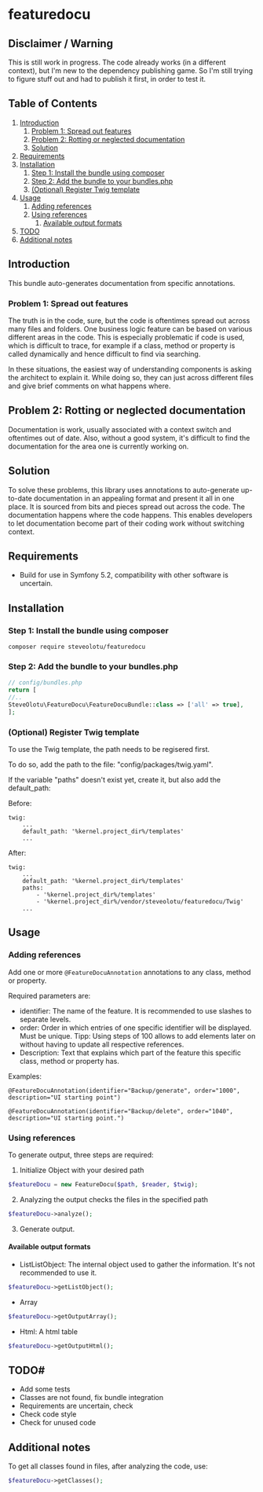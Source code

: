 # featuredocu

## Disclaimer / Warning

This is still work in progress. The code already works (in a different context), but I'm new to the dependency publishing game. So I'm still trying to figure stuff out and had to publish it first, in order to test it.

## Table of Contents

1. [Introduction](#introduction)
    1. [Problem 1: Spread out features](#problem-1-spread-out-features)
    1. [Problem 2: Rotting or neglected documentation](#problem-2-rotting-or-neglected-documentation)
    1. [Solution](#solution)
1. [Requirements](#requirements)
1. [Installation](#installation)
    1. [Step 1: Install the bundle using composer](#step-1-install-the-bundle-using-composer)
    1. [Step 2: Add the bundle to your bundles.php](#step-2-add-the-bundle-to-your-bundlesphp)
    1. [(Optional) Register Twig template](#optional-register-twig-template)
1. [Usage](#usage)
    1. [Adding references](#adding-references)
    1. [Using references](#using-references)
        1. [Available output formats](#available-output-formats)
1. [TODO](#todo)
1. [Additional notes](#additional-notes)

## Introduction

This bundle auto-generates documentation from specific annotations.

### Problem 1: Spread out features

The truth is in the code, sure, but the code is oftentimes spread out across many files and folders. One business logic feature can be based on various different areas in the code. This is especially problematic if code is used, which is difficult to trace, for example if a class, method or property is called dynamically and hence difficult to find via searching.

In these situations, the easiest way of understanding components is asking the architect to explain it. While doing so, they can just across different files and give brief comments on what happens where.

## Problem 2: Rotting or neglected documentation

Documentation is work, usually associated with a context switch and oftentimes out of date. Also, without a good system, it's difficult to find the documentation for the area one is currently working on.

## Solution

To solve these problems, this library uses annotations to auto-generate up-to-date documentation in an appealing format and present it all in one place. It is sourced from bits and pieces spread out across the code. The documentation happens where the code happens. This enables developers to let documentation become part of their coding work without switching context.

## Requirements

- Build for use in Symfony 5.2, compatibility with other software is uncertain.

## Installation

### Step 1: Install the bundle using composer

    composer require steveolotu/featuredocu

### Step 2: Add the bundle to your bundles.php

```php
// config/bundles.php
return [
//..
SteveOlotu\FeatureDocu\FeatureDocuBundle::class => ['all' => true],
];
```

### (Optional) Register Twig template

To use the Twig template, the path needs to be regisered first.

To do so, add the path to the file: "config/packages/twig.yaml".

If the variable "paths" doesn't exist yet, create it, but also add the default_path:

Before:

```twig
twig:
    ...
    default_path: '%kernel.project_dir%/templates'
    ...
```

After:

```twig
twig:
    ...
    default_path: '%kernel.project_dir%/templates'
    paths:
        - '%kernel.project_dir%/templates'
        - '%kernel.project_dir%/vendor/steveolotu/featuredocu/Twig'
    ...
```

## Usage

### Adding references

Add one or more `@FeatureDocuAnnotation` annotations to any class, method or property.

Required parameters are:
- identifier: The name of the feature. It is recommended to use slashes to separate levels.
- order: Order in which entries of one specific identifier will be displayed. Must be unique.
  Tipp: Using steps of 100 allows to add elements later on without having to update all respective references.
- Description: Text that explains which part of the feature this specific class, method or property has.

Examples:

    @FeatureDocuAnnotation(identifier="Backup/generate", order="1000", description="UI starting point")

    @FeatureDocuAnnotation(identifier="Backup/delete", order="1040", description="UI starting point.")

### Using references

To generate output, three steps are required:

1. Initialize Object with your desired path

```php
$featureDocu = new FeatureDocu($path, $reader, $twig);
```

2. Analyzing the output checks the files in the specified path
```php
$featureDocu->analyze();
```

3. Generate output.

#### Available output formats

- ListListObject: The internal object used to gather the information. It's not recommended to use it.

```php
$featureDocu->getListObject();
```

- Array

```php
$featureDocu->getOutputArray();
```

- Html: A html table

```php
$featureDocu->getOutputHtml();
```

## TODO#

- Add some tests
- Classes are not found, fix bundle integration
- Requirements are uncertain, check
- Check code style
- Check for unused code

## Additional notes

To get all classes found in files, after analyzing the code, use:

```php
$featureDocu->getClasses();
```